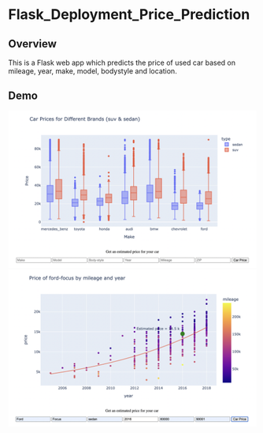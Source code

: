 # Flask_Deployment_Price_Prediction
## Overview
This is a Flask web app which predicts the price of used car based on mileage, year, make, model, bodystyle and location.
## Demo
<img src="static/Screen Shot 2022-11-28 at 12.48.05 AM.png">
<img src="static/Screen Shot 2022-11-28 at 12.51.47 AM.png">
